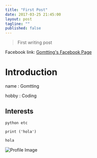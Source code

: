 ```yaml
---
title: "First Post"
date: 2017-03-25 21:45:00
layout: post
tagline: ""
published: false
---
```


> First writing post

Facebook link: [Gomtting's Facebook Page](https://www.facebook.com/roamgom)

# Introduction

name : Gomtting

hobby : Coding

## Interests

`python etc`

```print ('hola')```

```py
hola
```

![Profile Image](https://avatars2.githubusercontent.com/u/24652225?v=3&s=460)
